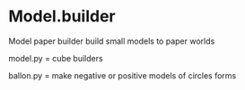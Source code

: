 # Model.builder
Model paper builder build small models to paper worlds

model.py = cube builders

ballon.py = make negative or positive models of circles forms

